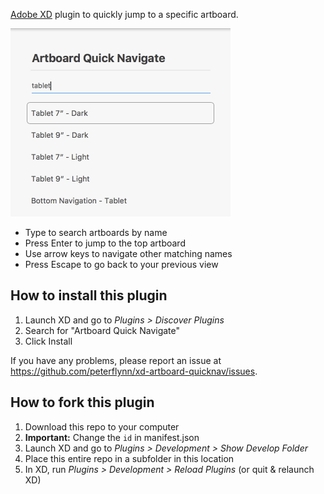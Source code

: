 [Adobe XD](https://www.adobe.com/products/xd.html) plugin to quickly jump to a specific artboard.

<img alt="screenshot" src="docs-images/screenshot@2x.png" width="352">

* Type to search artboards by name
* Press Enter to jump to the top artboard
* Use arrow keys to navigate other matching names
* Press Escape to go back to your previous view

## How to install this plugin

1. Launch XD and go to _Plugins > Discover Plugins_
2. Search for "Artboard Quick Navigate"
3. Click Install

If you have any problems, please report an issue at https://github.com/peterflynn/xd-artboard-quicknav/issues.

## How to fork this plugin

1. Download this repo to your computer
2. **Important:** Change the `id` in manifest.json
3. Launch XD and go to _Plugins > Development > Show Develop Folder_
4. Place this entire repo in a subfolder in this location
5. In XD, run _Plugins > Development > Reload Plugins_ (or quit & relaunch XD)
